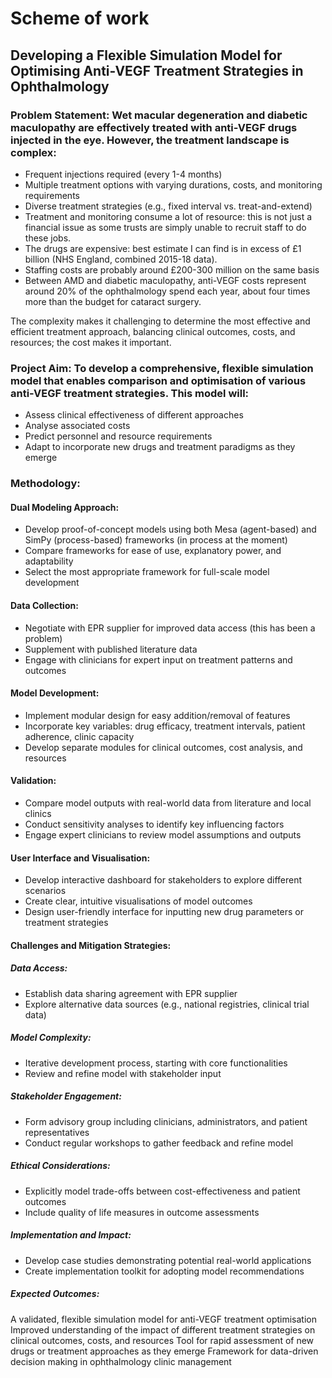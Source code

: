 # Scheme of work

## Developing a Flexible Simulation Model for Optimising Anti-VEGF Treatment Strategies in Ophthalmology

### Problem Statement: Wet macular degeneration and diabetic maculopathy are effectively treated with anti-VEGF drugs injected in the eye. However, the treatment landscape is complex:

- Frequent injections required (every 1-4 months)
- Multiple treatment options with varying durations, costs, and monitoring requirements
- Diverse treatment strategies (e.g., fixed interval vs. treat-and-extend)
- Treatment and monitoring consume a lot of resource: this is not just a financial issue as some trusts are simply unable to recruit staff to do these jobs.
- The drugs are expensive: best estimate I can find is in excess of £1 billion (NHS England, combined 2015-18 data).
- Staffing costs are probably around £200-300 million on the same basis
- Between AMD and diabetic maculopathy, anti-VEGF costs represent around 20% of the ophthalmology spend each year, about four times more than the budget for cataract surgery.

The complexity makes it challenging to determine the most effective and efficient treatment approach, balancing clinical outcomes, costs, and resources; the cost makes it important.

### Project Aim: To develop a comprehensive, flexible simulation model that enables comparison and optimisation of various anti-VEGF treatment strategies. This model will:

- Assess clinical effectiveness of different approaches
- Analyse associated costs
- Predict personnel and resource requirements
- Adapt to incorporate new drugs and treatment paradigms as they emerge

### Methodology:

#### Dual Modeling Approach:

- Develop proof-of-concept models using both Mesa (agent-based) and SimPy (process-based) frameworks (in process at the moment)
- Compare frameworks for ease of use, explanatory power, and adaptability
- Select the most appropriate framework for full-scale model development

#### Data Collection:

- Negotiate with EPR supplier for improved data access (this has been a problem)
- Supplement with published literature data
- Engage with clinicians for expert input on treatment patterns and outcomes

#### Model Development:

- Implement modular design for easy addition/removal of features
- Incorporate key variables: drug efficacy, treatment intervals, patient adherence, clinic capacity
- Develop separate modules for clinical outcomes, cost analysis, and resources

#### Validation:

- Compare model outputs with real-world data from literature and local clinics
- Conduct sensitivity analyses to identify key influencing factors
- Engage expert clinicians to review model assumptions and outputs

#### User Interface and Visualisation:

- Develop interactive dashboard for stakeholders to explore different scenarios
- Create clear, intuitive visualisations of model outcomes
- Design user-friendly interface for inputting new drug parameters or treatment strategies

#### Challenges and Mitigation Strategies:

##### Data Access:

- Establish data sharing agreement with EPR supplier
- Explore alternative data sources (e.g., national registries, clinical trial data)

##### Model Complexity:

- Iterative development process, starting with core functionalities
- Review and refine model with stakeholder input

##### Stakeholder Engagement:

- Form advisory group including clinicians, administrators, and patient representatives
- Conduct regular workshops to gather feedback and refine model

##### Ethical Considerations:

- Explicitly model trade-offs between cost-effectiveness and patient outcomes
- Include quality of life measures in outcome assessments

##### Implementation and Impact:

- Develop case studies demonstrating potential real-world applications
- Create implementation toolkit for adopting model recommendations

##### Expected Outcomes:

A validated, flexible simulation model for anti-VEGF treatment optimisation
Improved understanding of the impact of different treatment strategies on clinical outcomes, costs, and resources
Tool for rapid assessment of new drugs or treatment approaches as they emerge
Framework for data-driven decision making in ophthalmology clinic management